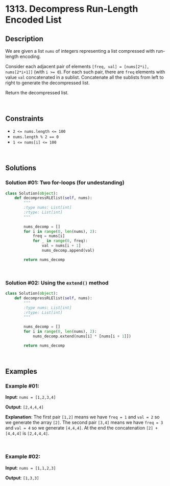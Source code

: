 # 1313. Decompress Run-Length Encoded List

## Description

We are given a list `nums` of integers representing a list compressed with run-length encoding.

Consider each adjacent pair of elements `[freq, val] = [nums[2*i], nums[2*i+1]]` (with `i >= 0`). 
For each such pair, there are `freq` elements with value `val` concatenated in a sublist. 
Concatenate all the sublists from left to right to generate the decompressed list.

Return the decompressed list.

<br>

## Constraints

- `2 <= nums.length <= 100`
- `nums.length % 2 == 0`
- `1 <= nums[i] <= 100`

<br>

## Solutions

### Solution #01: Two for-loops (for undestanding)

```python
class Solution(object):
    def decompressRLElist(self, nums):
        """
        :type nums: List[int]
        :rtype: List[int]
        """
        
        nums_decomp = []
        for i in range(0, len(nums), 2):
            freq = nums[i]
            for _ in range(0, freq):
                val = nums[i + 1]
                nums_decomp.append(val)

        return nums_decomp
```

<br>

### Solution #02: Using the `extend()` method

```python
class Solution(object):
    def decompressRLElist(self, nums):
        """
        :type nums: List[int]
        :rtype: List[int]
        """
        
        nums_decomp = []
        for i in range(0, len(nums), 2):
            nums_decomp.extend(nums[i] * [nums[i + 1]])

        return nums_decomp
```

<br>

## Examples

### Example #01:

**Input**: `nums = [1,2,3,4]`

**Output**: `[2,4,4,4]`

**Explanation**: The first pair `[1,2]` means we have `freq = 1` and `val = 2` so we generate the array `[2]`.
The second pair `[3,4]` means we have `freq = 3` and `val = 4` so we generate `[4,4,4]`.
At the end the concatenation `[2] + [4,4,4]` is `[2,4,4,4]`.

<br>

### Example #02:

**Input**: `nums = [1,1,2,3]`

**Output**: `[1,3,3]`
